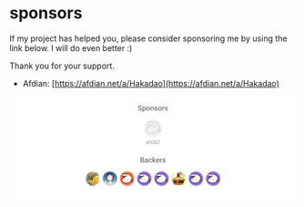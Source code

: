 # sponsors

If my project has helped you, please consider sponsoring me by using the link below. I will do even better :)

Thank you for your support.

- Afdian: [https://afdian.net/a/Hakadao](https://afdian.net/a/Hakadao)

[![sponsors](/sponsorkit/sponsors.svg)](https://afdian.net/a/Hakadao?tab=sponsor)
